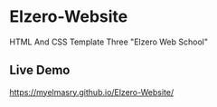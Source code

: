 # Elzero-Website
HTML And CSS Template Three "Elzero Web School" 
## Live Demo
https://myelmasry.github.io/Elzero-Website/
